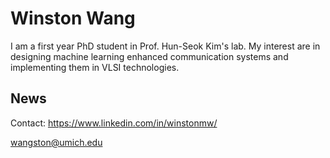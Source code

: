 # Winston Wang
I am a first year PhD student in Prof. Hun-Seok Kim's lab. My interest are in designing machine learning enhanced communication systems 
and implementing them in VLSI technologies.

## News
Contact:
https://www.linkedin.com/in/winstonmw/

wangston@umich.edu

<!---
Wangstonn/Wangstonn is a ✨ special ✨ repository because its `README.md` (this file) appears on your GitHub profile.
You can click the Preview link to take a look at your changes.
--->

